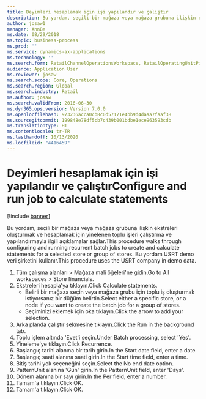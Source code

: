 ```yaml
---
title: Deyimleri hesaplamak için işi yapılandır ve çalıştır
description: Bu yordam, seçili bir mağaza veya mağaza grubuna ilişkin ekstreleri oluşturmak ve hesaplamak için yinelenen toplu işleri çalıştırma ve yapılandırmayla ilgili açıklamalar sağlar.
author: josaw1
manager: AnnBe
ms.date: 08/29/2018
ms.topic: business-process
ms.prod: ''
ms.service: dynamics-ax-applications
ms.technology: ''
ms.search.form: RetailChannelOperationsWorkspace, RetailOperatingUnitPicker, SysRecurrence
audience: Application User
ms.reviewer: josaw
ms.search.scope: Core, Operations
ms.search.region: Global
ms.search.industry: Retail
ms.author: josaw
ms.search.validFrom: 2016-06-30
ms.dyn365.ops.version: Version 7.0.0
ms.openlocfilehash: 973236acca0cb8c0d57171e4bb9d4daaa7faaf38
ms.sourcegitcommit: 199848e78df5cb7c439b001bdbe1ece963593cdb
ms.translationtype: HT
ms.contentlocale: tr-TR
ms.lasthandoff: 10/13/2020
ms.locfileid: "4416459"
---
```

# <a name="configure-and-run-job-to-calculate-statements"></a><span data-ttu-id="87507-103">Deyimleri hesaplamak için işi yapılandır ve çalıştır</span><span class="sxs-lookup"><span data-stu-id="87507-103">Configure and run job to calculate statements</span></span>

[!include [banner](../includes/banner.md)]

<span data-ttu-id="87507-104">Bu yordam, seçili bir mağaza veya mağaza grubuna ilişkin ekstreleri oluşturmak ve hesaplamak için yinelenen toplu işleri çalıştırma ve yapılandırmayla ilgili açıklamalar sağlar.</span><span class="sxs-lookup"><span data-stu-id="87507-104">This procedure walks through configuring and running recurrent batch jobs to create and calculate statements for a selected store or group of stores.</span></span> <span data-ttu-id="87507-105">Bu yordam USRT demo veri şirketini kullanır.</span><span class="sxs-lookup"><span data-stu-id="87507-105">This procedure uses the USRT company in demo data.</span></span>

1. <span data-ttu-id="87507-106">Tüm çalışma alanları > Mağaza mali öğeleri'ne gidin.</span><span class="sxs-lookup"><span data-stu-id="87507-106">Go to All workspaces > Store financials.</span></span>
2. <span data-ttu-id="87507-107">Ekstreleri hesapla'ya tıklayın.</span><span class="sxs-lookup"><span data-stu-id="87507-107">Click Calculate statements.</span></span>
    * <span data-ttu-id="87507-108">Belirli bir mağaza seçin veya mağaza grubu için toplu iş oluşturmak istiyorsanız bir düğüm belirtin.</span><span class="sxs-lookup"><span data-stu-id="87507-108">Select either a specific store, or a node if you want to create the batch job for a group of stores.</span></span>  
    * <span data-ttu-id="87507-109">Seçiminizi eklemek için oka tıklayın.</span><span class="sxs-lookup"><span data-stu-id="87507-109">Click the arrow to add your selection.</span></span>  
3. <span data-ttu-id="87507-110">Arka planda çalıştır sekmesine tıklayın.</span><span class="sxs-lookup"><span data-stu-id="87507-110">Click the Run in the background tab.</span></span>
4. <span data-ttu-id="87507-111">Toplu işlem altında 'Evet'i seçin.</span><span class="sxs-lookup"><span data-stu-id="87507-111">Under Batch processing, select 'Yes'.</span></span>
5. <span data-ttu-id="87507-112">Yineleme'ye tıklayın.</span><span class="sxs-lookup"><span data-stu-id="87507-112">Click Recurrence.</span></span>
6. <span data-ttu-id="87507-113">Başlangıç tarihi alanına bir tarih girin.</span><span class="sxs-lookup"><span data-stu-id="87507-113">In the Start date field, enter a date.</span></span>
7. <span data-ttu-id="87507-114">Başlangıç saati alanına saati girin.</span><span class="sxs-lookup"><span data-stu-id="87507-114">In the Start time field, enter a time.</span></span>
8. <span data-ttu-id="87507-115">Bitiş tarihi yok seçeneğini seçin.</span><span class="sxs-lookup"><span data-stu-id="87507-115">Select the No end date option.</span></span>
9. <span data-ttu-id="87507-116">PatternUnit alanına 'Gün' girin.</span><span class="sxs-lookup"><span data-stu-id="87507-116">In the PatternUnit field, enter 'Days'.</span></span>
10. <span data-ttu-id="87507-117">Dönem alanına bir sayı girin.</span><span class="sxs-lookup"><span data-stu-id="87507-117">In the Per field, enter a number.</span></span>
11. <span data-ttu-id="87507-118">Tamam'a tıklayın.</span><span class="sxs-lookup"><span data-stu-id="87507-118">Click OK.</span></span>
12. <span data-ttu-id="87507-119">Tamam'a tıklayın.</span><span class="sxs-lookup"><span data-stu-id="87507-119">Click OK.</span></span>

